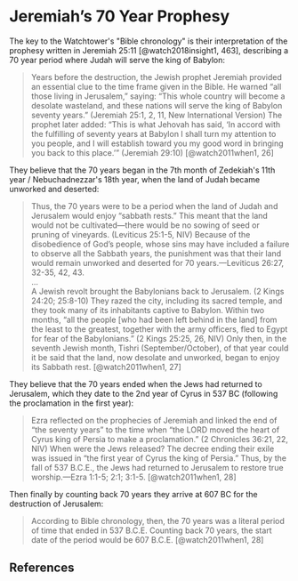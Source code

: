 # Jeremiah’s 70 Year Prophesy

The key to the Watchtower's "Bible chronology" is their interpretation of the prophesy written in Jeremiah 25:11 
[@watch2018insight1, 463], describing a 70 year period where Judah will serve the king of Babylon:

> Years before the destruction, the Jewish prophet Jeremiah provided an essential clue to the time frame given in the 
  Bible. He warned “all those living in Jerusalem,” saying: “This whole country will become a desolate wasteland, and 
  these nations will serve the king of Babylon seventy years.” (Jeremiah 25:1, 2, 11, New International Version) The 
  prophet later added: “This is what Jehovah has said, ‘In accord with the fulfilling of seventy years at Babylon I 
  shall turn my attention to you people, and I will establish toward you my good word in bringing you back to this 
  place.’” (Jeremiah 29:10) [@watch2011when1, 26]

They believe that the 70 years began in the 7th month of Zedekiah's 11th year / Nebuchadnezzar's 18th year, 
when the land of Judah became unworked and deserted:

> Thus, the 70 years were to be a period when the land of Judah and Jerusalem would enjoy “sabbath rests.” 
  This meant that the land would not be cultivated—there would be no sowing of seed or pruning of vineyards. 
  (Leviticus 25:1-5, NIV) Because of the disobedience of God’s people, whose sins may have included a failure to
  observe all the Sabbath years, the punishment was that their land would remain unworked and deserted for 70 
  years.—Leviticus 26:27, 32-35, 42, 43.
  <br>...<br>
  A Jewish revolt brought the Babylonians back to Jerusalem. (2 Kings 24:20; 25:8-10) They razed the city, 
  including its sacred temple, and they took many of its inhabitants captive to Babylon. Within two months, “all the 
  people \[who had been left behind in the land\] from the least to the greatest, together with the army officers, 
  fled to Egypt for fear of the Babylonians.” (2 Kings 25:25, 26, NIV) Only then, in the seventh Jewish month, 
  Tishri (September/October), of that year could it be said that the land, now desolate and unworked, began to enjoy 
  its Sabbath rest. [@watch2011when1, 27]

They believe that the 70 years ended when the Jews had returned to Jerusalem, which they date to the 2nd year of
Cyrus in 537 BC (following the proclamation in the first year):

> Ezra reflected on the prophecies of Jeremiah and linked the end of “the seventy years” to the time when “the LORD 
  moved the heart of Cyrus king of Persia to make a proclamation.” (2 Chronicles 36:21, 22, NIV) When were the Jews 
  released? The decree ending their exile was issued in “the first year of Cyrus the king of Persia.” 
  Thus, by the fall of 537 B.C.E., the Jews had returned to Jerusalem to restore true 
  worship.—Ezra 1:1-5; 2:1; 3:1-5. [@watch2011when1, 28]

Then finally by counting back 70 years they arrive at 607 BC for the destruction of Jerusalem:

> According to Bible chronology, then, the 70 years was a literal period of time that ended in 537 B.C.E. Counting back 
  70 years, the start date of the period would be 607 B.C.E. [@watch2011when1, 28]

## References

